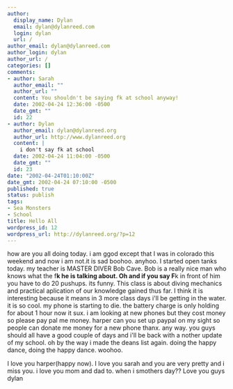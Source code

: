 ```yaml
---
author:
  display_name: Dylan
  email: dylan@dylanreed.com
  login: dylan
  url: /
author_email: dylan@dylanreed.com
author_login: dylan
author_url: /
categories: []
comments:
- author: Sarah
  author_email: ""
  author_url: ""
  content: You shouldn't be saying fk at school anyway!
  date: 2002-04-24 12:36:00 -0500
  date_gmt: ""
  id: 22
- author: Dylan
  author_email: dylan@dylanreed.org
  author_url: http://www.dylanreed.org
  content: |
    i don't say fk at school
  date: 2002-04-24 11:04:00 -0500
  date_gmt: ""
  id: 23
date: "2002-04-24T01:10:00Z"
date_gmt: 2002-04-24 07:10:00 -0500
published: true
status: publish
tags:
- Sea Monsters
- School
title: Hello All
wordpress_id: 12
wordpress_url: http://dylanreed.org/?p=12
---
```


how are you all doing today. i am ggod except that I was in colorado this weekend and now i am not.it is sad boohoo. anyhoo. I started open tanks today. my teacher is MASTER DIVER Bob Cave. Bob is a really nice man who knows what the f**k he is talking about. Oh and if you say F**k in front of him you have to do 20 pushups. its funny. This class is about diving mechanics and practical aplication of our knowledge gained thus far. I think it is interesting because it means in 3 more class days i'll be getting in the water. it is so cool. my phone is starting to die. the battery charge is only holding for about 1 hour now it sux. i am looking at new phones but they cost money so please pay pal me money. harper can you set up paypal on my sight so people can donate me money for a new phone thanx. any way. you guys should all have a good couple of days and i'll be back with a nother update of my school. oh by the way i made the deans list again. doing the happy dance, doing the happy dance. woohoo.

I love you harper(happy now). I love you sarah and you are very pretty and i miss you. i love you mom and dad to. when i smothers day?? Love you guys dylan
